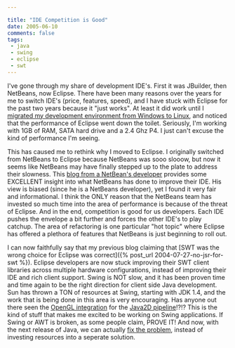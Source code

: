 ```yaml
---

title: "IDE Competition is Good"
date: 2005-06-10
comments: false
tags:
 - java
 - swing
 - eclipse
 - swt
---
```


I've gone through my share of development IDE's. First it was JBuilder, then NetBeans, now Eclipse. There have been many reasons over the years for me to switch IDE's (price, features, speed), and I have stuck with Eclipse for the past two years because it "just works". At least it did work until I [migrated my development environment from Windows to Linux](http://www.jroller.com/page/wireframe/20050113#legal_beagle), and noticed that the performance of Eclipse went down the toilet. Seriously, I'm working with 1GB of RAM, SATA hard drive and a 2.4 Ghz P4. I just can't excuse the kind of performance I'm seeing.



This has caused me to rethink why I moved to Eclipse. I originally switched from NetBeans to Eclipse because NetBeans was sooo slooow, but now it seems like NetBeans may have finally stepped up to the plate to address their slowness. This [blog from a NetBean's developer](http://cld.blog-city.com/read/1126337.htm) provides some EXCELLENT insight into what NetBeans has done to improve their IDE. His view is biased (since he is a NetBeans developer), yet I found it very fair and informational. I think the ONLY reason that the NetBeans team has invested so much time into the area of performance is because of the threat of Eclipse. And in the end, competition is good for us developers. Each IDE pushes the envelope a bit further and forces the other IDE's to play catchup. The area of refactoring is one particular "hot topic" where Eclipse has offered a plethora of features that NetBeans is just beginning to roll out.



I can now faithfully say that my previous blog claiming that
[SWT was the wrong choice for Eclipse was correct]({% post_url 2004-07-27-no-jsr-for-swt %}).
Eclipse developers are now stuck improving their SWT client libraries across multiple hardware configurations, instead of improving their IDE and rich client support. Swing is NOT slow, and it has been proven time and time again to be the right direction for client side Java development. Sun has thrown a TON of resources at Swing, starting with JDK 1.4, and the work that is being done in this area is very encouraging. Has anyone out there seen the [OpenGL integration](http://today.java.net/pub/a/today/2004/11/12/graphics2d.html) for the [Java2D pipeline](http://weblogs.java.net/blog/campbell/archive/2005/03/strcrazy_improv_1.html)!?!? This is the kind of stuff that makes me excited to be working on Swing applications. If Swing or AWT is broken, as some people claim, PROVE IT! And now, with the next release of Java, we can actually [fix the problem](https://mustang.dev.java.net/collaborate.html), instead of investing resources into a seperate solution.

